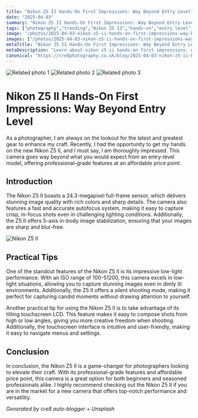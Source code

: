 ```yaml
---
title: "Nikon Z5 II Hands-On First Impressions: Way Beyond Entry Level"
date: "2025-04-03"
summary: "Nikon Z5 II Hands-On First Impressions: Way Beyond Entry Level - A trending topic in photography."
tags: ["photography","trending","Nikon Z5 II","hands-on","entry level","professional-grade features","affordable price point","full-frame sensor","autofocus system","low-light performance","tilting touchscreen LCD","game-changer"]
image: "/photos/2025-04-03-nikon-z5-ii-hands-on-first-impressions-way-beyond-entry-level-1.jpg"
images: ["/photos/2025-04-03-nikon-z5-ii-hands-on-first-impressions-way-beyond-entry-level-1.jpg","/photos/2025-04-03-nikon-z5-ii-hands-on-first-impressions-way-beyond-entry-level-2.jpg","/photos/2025-04-03-nikon-z5-ii-hands-on-first-impressions-way-beyond-entry-level-3.jpg"]
metaTitle: "Nikon Z5 II Hands-On First Impressions: Way Beyond Entry Level | cre8 Photography"
metaDescription: "Learn about nikon z5 ii hands-on first impressions: way beyond entry level in photography with practical tips and insights."
canonical: "https://cre8photography.co.uk/blog/2025-04-03-nikon-z5-ii-hands-on-first-impressions-way-beyond-entry-level"
---
```



<div class="grid grid-cols-1 sm:grid-cols-2 md:grid-cols-3 gap-4">
  <img src="/photos/2025-04-03-nikon-z5-ii-hands-on-first-impressions-way-beyond-entry-level-1.jpg" alt="Related photo 1" class="w-full rounded-lg" />
<img src="/photos/2025-04-03-nikon-z5-ii-hands-on-first-impressions-way-beyond-entry-level-2.jpg" alt="Related photo 2" class="w-full rounded-lg" />
<img src="/photos/2025-04-03-nikon-z5-ii-hands-on-first-impressions-way-beyond-entry-level-3.jpg" alt="Related photo 3" class="w-full rounded-lg" />
</div>


# Nikon Z5 II Hands-On First Impressions: Way Beyond Entry Level

As a photographer, I am always on the lookout for the latest and greatest gear to enhance my craft. Recently, I had the opportunity to get my hands on the new Nikon Z5 II, and I must say, I am thoroughly impressed. This camera goes way beyond what you would expect from an entry-level model, offering professional-grade features at an affordable price point.

## Introduction

The Nikon Z5 II boasts a 24.3-megapixel full-frame sensor, which delivers stunning image quality with rich colors and sharp details. The camera also features a fast and accurate autofocus system, making it easy to capture crisp, in-focus shots even in challenging lighting conditions. Additionally, the Z5 II offers 5-axis in-body image stabilization, ensuring that your images are sharp and blur-free.

![Nikon Z5 II](/path/to/image)

## Practical Tips

One of the standout features of the Nikon Z5 II is its impressive low-light performance. With an ISO range of 100-51200, this camera excels in low-light situations, allowing you to capture stunning images even in dimly lit environments. Additionally, the Z5 II offers a silent shooting mode, making it perfect for capturing candid moments without drawing attention to yourself.

Another practical tip for using the Nikon Z5 II is to take advantage of its tilting touchscreen LCD. This feature makes it easy to compose shots from high or low angles, giving you more creative freedom when shooting. Additionally, the touchscreen interface is intuitive and user-friendly, making it easy to navigate menus and settings.

## Conclusion

In conclusion, the Nikon Z5 II is a game-changer for photographers looking to elevate their craft. With its professional-grade features and affordable price point, this camera is a great option for both beginners and seasoned professionals alike. I highly recommend checking out the Nikon Z5 II if you are in the market for a new camera that offers top-notch performance and versatility.

*Generated by cre8 auto-blogger + Unsplash*
